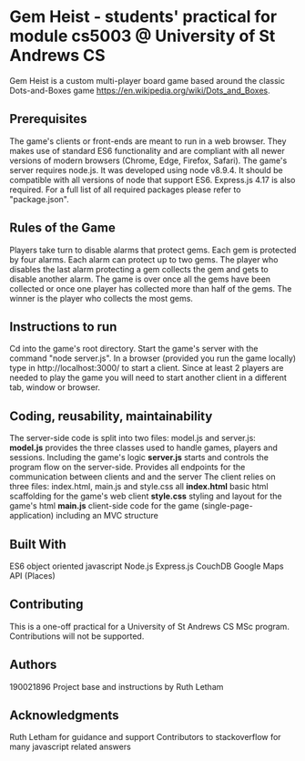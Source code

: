 # Gem Heist - students' practical for module cs5003 @ University of St Andrews CS
Gem Heist is a custom multi-player board game based around the classic Dots-and-Boxes game https://en.wikipedia.org/wiki/Dots_and_Boxes.

## Prerequisites
The game's clients or front-ends are meant to run in a web browser. They makes use of standard ES6 functionality and are compliant with all newer versions of modern browsers (Chrome, Edge, Firefox, Safari).
The game's server requires node.js. It was developed using node v8.9.4. It should be compatible with all versions of node that support ES6.
Express.js 4.17 is also required.
For a full list of all required packages please refer to "package.json".

## Rules of the Game
Players take turn to disable alarms that protect gems. Each gem is protected by four alarms. Each alarm can protect up to two gems. The player who disables the last alarm
protecting a gem collects the gem and gets to disable another alarm. The game is over once all the gems have been collected or once one player has collected more than half of the gems. The winner is the player who collects the most gems.

## Instructions to run
Cd into the game's root directory. Start the game's server with the command "node server.js".
In a browser (provided you run the game locally) type in http://localhost:3000/ to start a client. Since at least 2 players are needed to play the game you will need to start another client in a different tab, window or browser.

## Coding, reusability, maintainability
The server-side code is split into two files: model.js and server.js:  
**model.js** provides the three classes used to handle games, players and sessions. Including the game's logic
**server.js** starts and controls the program flow on the server-side. Provides all endpoints for the communication between clients and and the server
The client relies on three files: index.html, main.js and style.css all 
**index.html** basic html scaffolding for the game's web client
**style.css** styling and layout for the game's html 
**main.js** client-side code for the game (single-page-application) including an MVC structure

## Built With
ES6 object oriented javascript
Node.js
Express.js
CouchDB
Google Maps API (Places)

## Contributing
This is a one-off practical for a University of St Andrews CS MSc program. Contributions will not be supported.

## Authors
190021896
Project base and instructions by Ruth Letham

## Acknowledgments
Ruth Letham for guidance and support
Contributors to stackoverflow for many javascript related answers